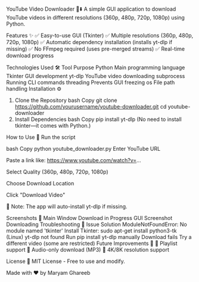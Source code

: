 YouTube Video Downloader 🎥⬇️
A simple GUI application to download YouTube videos in different resolutions (360p, 480p, 720p, 1080p) using Python.

Features ✨
✅ Easy-to-use GUI (Tkinter)
✅ Multiple resolutions (360p, 480p, 720p, 1080p)
✅ Automatic dependency installation (installs yt-dlp if missing)
✅ No FFmpeg required (uses pre-merged streams)
✅ Real-time download progress

Technologies Used 🛠️
Tool	Purpose
Python	Main programming language
Tkinter	GUI development
yt-dlp	YouTube video downloading
subprocess	Running CLI commands
threading	Prevents GUI freezing
os	File path handling
Installation ⚙️
1. Clone the Repository
bash
Copy
git clone https://github.com/yourusername/youtube-downloader.git
cd youtube-downloader
2. Install Dependencies
bash
Copy
pip install yt-dlp
(No need to install tkinter—it comes with Python.)

How to Use 🚀
Run the script

bash
Copy
python youtube_downloader.py
Enter YouTube URL

Paste a link like: https://www.youtube.com/watch?v=...

Select Quality (360p, 480p, 720p, 1080p)

Choose Download Location

Click "Download Video"

📌 Note: The app will auto-install yt-dlp if missing.

Screenshots 📸
Main Window	Download in Progress
GUI Screenshot	Downloading
Troubleshooting 🔧
Issue	Solution
ModuleNotFoundError: No module named 'tkinter'	Install Tkinter: sudo apt-get install python3-tk (Linux)
yt-dlp not found	Run pip install yt-dlp manually
Download fails	Try a different video (some are restricted)
Future Improvements 🔮
🔹 Playlist support
🔹 Audio-only download (MP3)
🔹 4K/8K resolution support

License 📜
MIT License - Free to use and modify.

Made with ❤️ by Maryam Ghareeb

